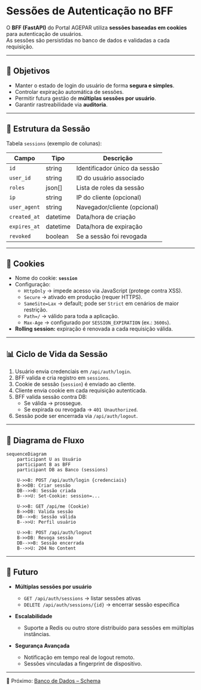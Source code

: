# Sessões de Autenticação no BFF

O **BFF (FastAPI)** do Portal AGEPAR utiliza **sessões baseadas em cookies** para autenticação de usuários.  
As sessões são persistidas no banco de dados e validadas a cada requisição.

---

## 🎯 Objetivos

- Manter o estado de login do usuário de forma **segura e simples**.  
- Controlar expiração automática de sessões.  
- Permitir futura gestão de **múltiplas sessões por usuário**.  
- Garantir rastreabilidade via **auditoria**.  

---

## 📂 Estrutura da Sessão

Tabela `sessions` (exemplo de colunas):

| Campo        | Tipo       | Descrição                             |
|--------------|-----------|---------------------------------------|
| `id`         | string    | Identificador único da sessão          |
| `user_id`    | string    | ID do usuário associado                |
| `roles`      | json[]    | Lista de roles da sessão               |
| `ip`         | string    | IP do cliente (opcional)              |
| `user_agent` | string    | Navegador/cliente (opcional)          |
| `created_at` | datetime  | Data/hora de criação                   |
| `expires_at` | datetime  | Data/hora de expiração                 |
| `revoked`    | boolean   | Se a sessão foi revogada               |

---

## 🔑 Cookies

- Nome do cookie: **`session`**  
- Configuração:
  - `HttpOnly` → impede acesso via JavaScript (protege contra XSS).  
  - `Secure` → ativado em produção (requer HTTPS).  
  - `SameSite=Lax` → default; pode ser `Strict` em cenários de maior restrição.  
  - `Path=/` → válido para toda a aplicação.  
  - `Max-Age` → configurado por `SESSION_EXPIRATION` (ex.: `3600s`).  
- **Rolling session:** expiração é renovada a cada requisição válida.  

---

## 📊 Ciclo de Vida da Sessão

1. Usuário envia credenciais em `/api/auth/login`.  
2. BFF valida e cria registro em `sessions`.  
3. Cookie de sessão (`session`) é enviado ao cliente.  
4. Cliente envia cookie em cada requisição autenticada.  
5. BFF valida sessão contra DB:  
   - Se válida → prossegue.  
   - Se expirada ou revogada → `401 Unauthorized`.  
6. Sessão pode ser encerrada via `/api/auth/logout`.  

---

## 🔄 Diagrama de Fluxo

```mermaid
sequenceDiagram
    participant U as Usuário
    participant B as BFF
    participant DB as Banco (sessions)

    U->>B: POST /api/auth/login {credenciais}
    B->>DB: Criar sessão
    DB-->>B: Sessão criada
    B-->>U: Set-Cookie: session=...

    U->>B: GET /api/me (Cookie)
    B->>DB: Valida sessão
    DB-->>B: Sessão válida
    B-->>U: Perfil usuário

    U->>B: POST /api/auth/logout
    B->>DB: Revoga sessão
    DB-->>B: Sessão encerrada
    B-->>U: 204 No Content
````

---

## 🚀 Futuro

* **Múltiplas sessões por usuário**

  * `GET /api/auth/sessions` → listar sessões ativas
  * `DELETE /api/auth/sessions/{id}` → encerrar sessão específica

* **Escalabilidade**

  * Suporte a Redis ou outro store distribuído para sessões em múltiplas instâncias.

* **Segurança Avançada**

  * Notificação em tempo real de logout remoto.
  * Sessões vinculadas a fingerprint de dispositivo.

---

📖 Próximo: [Banco de Dados – Schema](../database/schema.md)
